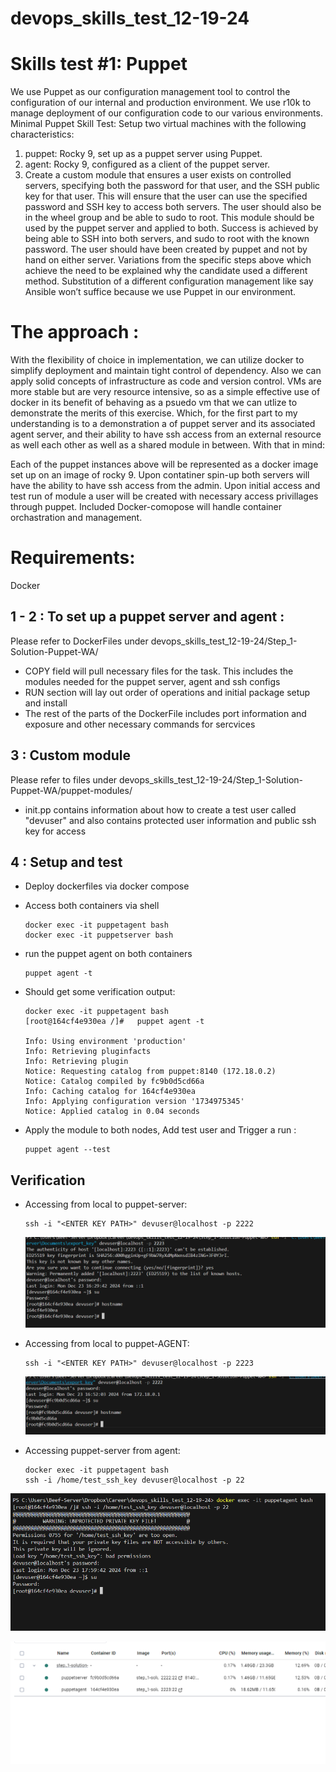 # devops_skills_test_12-19-24

# Skills test #1: Puppet


We use Puppet as our configuration management tool to control the configuration of our internal
and production environment. We use r10k to manage deployment of our configuration code to
our various environments.
Minimal Puppet Skill Test:
Setup two virtual machines with the following characteristics:
1. puppet: Rocky 9, set up as a puppet server using Puppet.
2. agent: Rocky 9, configured as a client of the puppet server.
3. Create a custom module that ensures a user exists on controlled servers, specifying both the
password for that user, and the SSH public key for that user. This will ensure that the user can
use the specified password and SSH key to access both servers. The user should also be in the
wheel group and be able to sudo to root. This module should be used by the puppet server and
applied to both.
Success is achieved by being able to SSH into both servers, and sudo to root with the known
password. The user should have been created by puppet and not by hand on either server.
Variations from the specific steps above which achieve the need to be explained why the
candidate used a different method. Substitution of a different configuration management like say
Ansible won’t suffice because we use Puppet in our environment.


# The approach :
With the flexibility of choice in implementation, we can utilize docker to simplify deployment and maintain tight control of dependency. Also we can apply solid concepts of infrastructure as code and version control. VMs are more stable but are very resource intensive, so as a simple effective use of docker in its benefit of behaving as a psuedo vm that we can utlize to demonstrate the merits of this exercise. Which, for the first part to my understanding is to a demonstration a of puppet server and its associated agent server, and their ability to have ssh access from an external resource as well each other as well as a shared module in between. With that in mind:

Each of the puppet instances above will be represented as a docker image set up on an image of rocky 9. Upon contatiner spin-up both servers will have the ability to have ssh access from the admin. Upon initial access and test run of module a user will be created with necessary access privillages through puppet. Included Docker-comopose will handle container orchastration and management. 

# Requirements: 

Docker

## 1 - 2 : To set up a puppet server and agent :
Please refer to DockerFiles under 
devops_skills_test_12-19-24/Step_1-Solution-Puppet-WA/

   - COPY field will pull necessary files for the task. This includes the modules needed for the puppet server, agent and ssh configs 
   - RUN section will lay out order of operations and initial package setup and install 
   - The rest of the parts of the DockerFile includes port information and exposure and other necessary commands for sercvices 


## 3 : Custom module
Please refer to files under 
devops_skills_test_12-19-24/Step_1-Solution-Puppet-WA/puppet-modules/

  -  init.pp contains information about how to create a test user called "devuser" and also contains protected user information and public ssh key for access



## 4 : Setup and test 
- Deploy dockerfiles via docker compose 

- Access both containers via shell 

  ```
  docker exec -it puppetagent bash
  docker exec -it puppetserver bash 
  ```
  
- run the puppet agent on both containers
  ```
  puppet agent -t
  ```
- Should get some verification output: 
  ```
  docker exec -it puppetagent bash
  [root@164cf4e930ea /]#   puppet agent -t

  Info: Using environment 'production'
  Info: Retrieving pluginfacts
  Info: Retrieving plugin
  Notice: Requesting catalog from puppet:8140 (172.18.0.2)
  Notice: Catalog compiled by fc9b0d5cd66a
  Info: Caching catalog for 164cf4e930ea
  Info: Applying configuration version '1734975345'
  Notice: Applied catalog in 0.04 seconds
  ```


- Apply the module to both nodes, Add test user and Trigger a run : 
  ```
  puppet agent --test  
  ```


## Verification

- Accessing from local to puppet-server: 
  ```
  ssh -i "<ENTER KEY PATH>" devuser@localhost -p 2222
  ```

  ![alt text](image.png)
- Accessing from local to puppet-AGENT: 
  ```
  ssh -i "<ENTER KEY PATH>" devuser@localhost -p 2223
  ```
  ![alt text](image-1.png)
- Accessing puppet-server from agent: 
  ```
  docker exec -it puppetagent bash
  ssh -i /home/test_ssh_key devuser@localhost -p 22
  ```
![alt text](image-2.png)


![alt text](image-3.png)